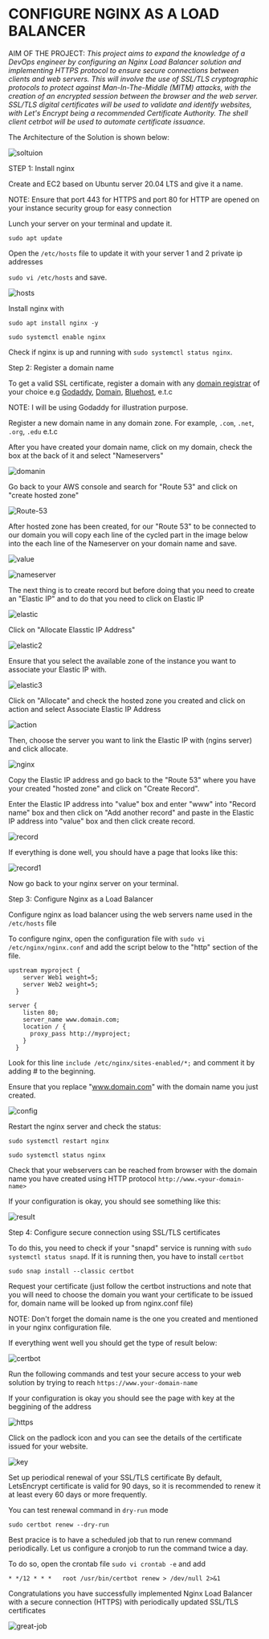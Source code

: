 # CONFIGURE NGINX AS A LOAD BALANCER

AIM OF THE PROJECT:
*This project aims to expand the knowledge of a DevOps engineer by configuring an Nginx Load Balancer solution and implementing HTTPS protocol to ensure secure connections between clients and web servers. This will involve the use of SSL/TLS cryptographic protocols  to protect against Man-In-The-Middle (MITM) attacks, with the creation of an encrypted session between the browser and the web server. SSL/TLS digital certificates will be used to validate and identify websites, with Let's Encrypt being a recommended Certificate Authority. The shell client cetrbot will be used to automate certificate issuance.*

The Architecture of the Solution is shown below:

![soltuion](./Image/Solution.jpg)


STEP 1: Install nginx

Create and EC2 based on Ubuntu server 20.04 LTS and give it a name. 

NOTE: Ensure that port 443 for HTTPS and port 80 for HTTP are opened on your instance security group for easy connection

Lunch your server on your terminal and update it.

`sudo apt update`

Open the `/etc/hosts` file to update it with your server 1 and 2 private ip addresses

`sudo vi /etc/hosts` and save.

![hosts](./Image/-etc-hosts.jpg)

Install nginx with

`sudo apt install nginx -y`

`sudo systemctl enable nginx`

Check if nginx is up and running with `sudo systemctl status nginx`.

Step 2: Register a domain name 

To get a valid SSL certificate, register a domain with any [domain registrar](https://en.wikipedia.org/wiki/Domain_name_registrar) of your choice e.g [Godaddy](https://godaddy.com/), [Domain](https://www.domain.com/), [Bluehost](https://www.bluehost.com/), e.t.c

NOTE: I will be using Godaddy for illustration purpose.

Register a new domain name in any domain zone. For example, `.com`, `.net`, `.org`, `.edu` e.t.c

After you have created your domain name, click on my domain, check the box at the back of it and select "Nameservers"

![domanin](./Image/domain-name.jpg)

Go back to your AWS console and search for "Route 53" and click on "create hosted zone"

![Route-53](./Image/Route-53.jpg)

After hosted zone has been created, for our "Route 53" to be connected to our domain you will copy each line of the cycled part in the image below into the each line of the Nameserver on your domain name and save.

![value](./Image/value.jpg)

![nameserver](./Image/nameserver.jpg)

The next thing is to create record but before doing that you need to create an "Elastic IP" and to do that you need to click on Elastic IP

![elastic](./Image/elsatic-1.jpg)

Click on "Allocate Elasstic IP Address"

![elastic2](./Image/elastic-allocate.jpg)

Ensure that you select the available zone of the instance you want to associate your Elastic IP with.

![elastic3](./Image/elastic-network.jpg)

Click on "Allocate" and check the hosted zone you created and click on action and select Associate Elastic IP Address

![action](./Image/elastic-action.jpg)

Then, choose the server you want to link the Elastic IP with (ngins server) and click allocate.

![nginx](./Image/Elastic-associate.jpg)

Copy the Elastic IP address and go back to the "Route 53" where you have your created "hosted zone" and click on "Create Record".

Enter the Elastic IP address into "value" box and enter "www" into "Record name" box and then click on "Add another record" and paste in the Elastic IP address into "value" box and then click create record.

![record](./Image/record1.jpg)

If everything is done well, you should have a page that looks like this:

![record1](./Image/Record.jpg)

Now go back to your nginx server on your terminal.

Step 3: Configure Nginx as a Load Balancer

Configure nginx as load balancer using the web servers name used in the `/etc/hosts` file

To configure nginx, open the configuration file with `sudo vi /etc/nginx/nginx.conf` and add the script below to the "http" section of the file. 

```
upstream myproject {
    server Web1 weight=5;
    server Web2 weight=5;
  }

server {
    listen 80;
    server_name www.domain.com;
    location / {
      proxy_pass http://myproject;
    }
  }
  ```

  Look for this line `include /etc/nginx/sites-enabled/*;` and comment it by adding # to the beginning. 

Ensure that you replace "www.domain.com" with the domain name you just created. 

![config](./Image/conf.nginx.jpg)

Restart the nginx server and check the status:

`sudo systemctl restart nginx`

`sudo systemctl status nginx`

Check that your webservers can be reached from browser with the domain name you have created using HTTP protocol `http://www.<your-domain-name>`

If your configuration is okay, you should see something like this:

![result](./Image/http.jpg)

Step 4: Configure secure connection using SSL/TLS certificates

To do this, you need to check if your "snapd" service is running with `sudo systemctl status snapd`. If it is running then, you have to install `certbot`

`sudo snap install --classic certbot`

Request your certificate (just follow the certbot instructions and note that you will need to choose the domain you want your certificate to be issued for, domain name will be looked up from nginx.conf file)

NOTE: Don't forget the domain name is the one you created and mentioned in your nginx configuration file. 

If everything went well you should get the type of result below: 

![certbot](./Image/certbot.jpg)

Run the following commands and test your secure access to your web solution by trying to reach `https://www.your-domain-name`


If your configuration is okay you should see the page with key at the beggining of the address

![https](./Image/https.jpg)

Click on the padlock icon and you can see the details of the certificate issued for your website.

![key](./Image/key.jpg)

Set up periodical renewal of your SSL/TLS certificate
By default, LetsEncrypt certificate is valid for 90 days, so it is recommended to renew it at least every 60 days or more frequently.

You can test renewal command in `dry-run` mode

`sudo certbot renew --dry-run`

Best pracice is to have a scheduled job that to run renew command periodically. Let us configure a cronjob to run the command twice a day.

To do so, open the crontab file `sudo vi crontab -e` and add

`* */12 * * *   root /usr/bin/certbot renew > /dev/null 2>&1`


Congratulations you have successfully implemented Nginx Load Balancer with a secure connection (HTTPS) with periodically updated SSL/TLS certificates



![great-job](./Image/great%20job.jpg)


